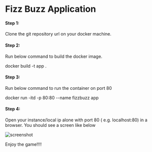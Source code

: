 # Fizz Buzz Application

<h4> Step 1: </h4>

Clone the git repository url on your docker machine.

<h4> Step 2: </h4>

Run below command to build the docker image.

docker build -t app .

<h4> Step 3: </h4>

Run below command to run the container on port 80

docker run -itd -p 80:80 --name fizzbuzz app

<h4> Step 4: </h4>

Open your instance/local ip alone with port 80 ( e.g. localhost:80) in a browser. You should see a screen like below 

![screenshot](https://user-images.githubusercontent.com/7212923/43798449-a46843c8-9a58-11e8-8212-28396475e656.JPG)

Enjoy the game!!!!
